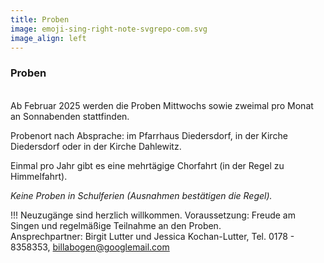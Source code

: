 ```yaml
---
title: Proben
image: emoji-sing-right-note-svgrepo-com.svg
image_align: left
---
```


### Proben

<br>Ab Februar 2025 werden die Proben Mittwochs sowie zweimal pro Monat an Sonnabenden stattfinden.


Probenort nach Absprache:
im Pfarrhaus Diedersdorf, in der Kirche Diedersdorf oder in der Kirche Dahlewitz.

Einmal pro Jahr gibt es eine mehrtägige Chorfahrt (in der Regel zu Himmelfahrt).

_Keine Proben in Schulferien (Ausnahmen bestätigen die Regel)._



!!! Neuzugänge sind herzlich willkommen. Voraussetzung: Freude am Singen und regelmäßige Teilnahme an den Proben.<br/>Ansprechpartner: Birgit Lutter und Jessica Kochan-Lutter, Tel. 0178 - 8358353, <a href=mailto:billabogen@googlemail.com>billabogen@googlemail.com</a>
